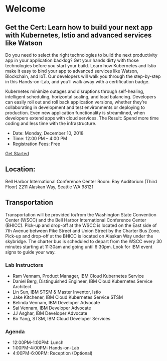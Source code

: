 # Welcome

## Get the Cert: Learn how to build your next app with Kubernetes, Istio and advanced services like Watson
Do you need to select the right technologies to build the next productivity app in your application backlog? Get your hands dirty with those technologies before you start your build. Learn how Kubernetes and Istio make it easy to bind your app to advanced services like Watson, Blockchain, and IoT. Our developers will walk you through the step-by-step in this Hands-on-Lab, and you’ll walk away with a certification badge.

Kubernetes minimize outages and disruptions through self-healing, intelligent scheduling, horizontal scaling, and load balancing. Developers can easily roll out and roll back application versions, whether they’re collaborating in development and test environments or deploying to production. Even new application functionality is streamlined, when developers extend apps with cloud services.
The Result: Spend more time coding and less time with the infrastructure.

- Date: Monday, December 10, 2018
- Time: 12:00 PM – 4:00 PM
- Registration Fees: Free

[Get Started](GETSTARTED.md)

## Location: 
Bell Harbor International Conference Center
Room: Bay Auditorium (Third Floor) 
2211 Alaskan Way, Seattle WA 98121

## Transportation 
Transportation will be provided to/from the Washington State Convention Center (WSCC) and the Bell Harbor International Conference Center (BHICC). Pick-up and drop-off at the WSCC is located on the East side of 7th Avenue between Pike Street and Union Street by the Charter Bus Zone. Pick-up and drop-off at the BHICC is located on Alaskan Way under the skybridge. The charter bus is scheduled to depart from the WSCC every 30 minutes starting at 11:30am and going until 6:30pm. Look for IBM event signs to guide your way.

### Lab Instructors

- Ram Vennam, Product Manager, IBM Cloud Kubernetes Service
- Daniel Berg, Distinguished Engineer, IBM Cloud Kubernetes Service Architect
- Lin Sun, IBM STSM & Master Inventor, Istio
- Jake Kitchener, IBM Cloud Kubernetes Service STSM
- Belinda Vennam, IBM Developer Advocate
- Sai Vennam, IBM Developer Advocate
- JJ Asghar, IBM Developer Advocate
- Bo Yang, STSM, IBM Cloud Developer Services

### Agenda

- 12:00PM-1:00PM: Lunch
- 1:00PM-4:00PM: Hands-on-Lab
- 4:00PM-6:00PM: Reception (Optional)
